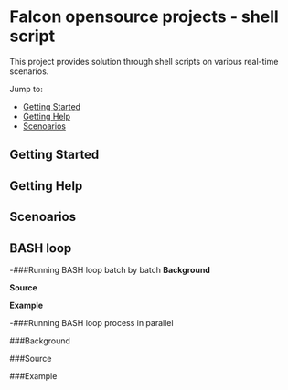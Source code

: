 # Falcon opensource projects - shell script

This project provides solution through shell scripts on various real-time scenarios.

Jump to:

-  [Getting Started](#getting-started)
-  [Getting Help](#getting-help)
-  [Scenoarios](#scenarios)

Getting Started
---------------

Getting Help
------------

Scenoarios
----------
## BASH loop
-###Running BASH loop batch by batch
**Background**

**Source**

**Example**

-###Running BASH loop process in parallel

###Background

###Source

###Example
